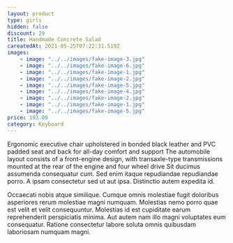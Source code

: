 ```yaml
---
layout: product
type: girls
hidden: false
discount: 29
title: Handmade Concrete Salad
careatedAt: 2021-05-25T07:22:31.519Z
images:
    - image: "../../images/fake-image-3.jpg"
    - image: "../../images/fake-image-6.jpg"
    - image: "../../images/fake-image-1.jpg"
    - image: "../../images/fake-image-2.jpg"
    - image: "../../images/fake-image-5.jpg"
    - image: "../../images/fake-image-4.jpg"
    - image: "../../images/fake-image-2.jpg"
    - image: "../../images/fake-image-1.jpg"
    - image: "../../images/fake-image-5.jpg"
price: 193.00
category: Keyboard
---
```

Ergonomic executive chair upholstered in bonded black leather and PVC padded seat and back for all-day comfort and support
The automobile layout consists of a front-engine design, with transaxle-type transmissions mounted at the rear of the engine and four wheel drive
Sit ducimus assumenda consequatur cum. Sed enim itaque repudiandae repudiandae porro. A ipsam consectetur sed ut aut ipsa. Distinctio autem expedita id.
 Occaecati nobis atque similique. Cumque omnis molestiae fugit doloribus asperiores rerum molestiae magni numquam. Molestias nemo porro quae est velit et velit consequuntur. Molestias id est cupiditate earum reprehenderit perspiciatis minima. Aut autem nam illo magni voluptates eum consequatur. Ratione consectetur labore soluta omnis quibusdam laboriosam numquam magni.
